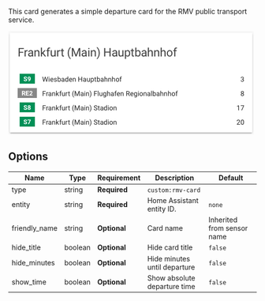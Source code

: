 This card generates a simple departure card for the RMV public transport service.

![example](example.png)

## Options

| Name              | Type    | Requirement  | Description                                 | Default                    |
| ----------------- | ------- | ------------ | ------------------------------------------- | -------------------------- |
| type              | string  | **Required** | `custom:rmv-card`                           |
| entity            | string  | **Required** | Home Assistant entity ID.                   | `none`                     |
| friendly_name     | string  | **Optional** | Card name                                   | Inherited from sensor name |
| hide_title        | boolean | **Optional** | Hide card title                             | `false`                    |
| hide_minutes      | boolean | **Optional** | Hide minutes until departure                | `false`                    |
| show_time         | boolean | **Optional** | Show absolute departure time                | `false`                    |
